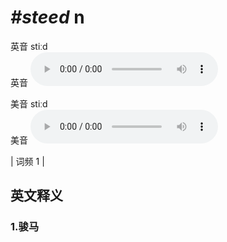 # ***\#steed*** n
英音 stiːd  
英音
<audio src="./media/steed1.aac" controls="controls"></audio>

美音 stiːd  
美音
<audio src="./media/steed2.aac" controls="controls"></audio>



| 词频 1 |  

英文释义
---
### 1.**骏马**  


